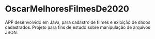 # OscarMelhoresFilmesDe2020
APP desenvolvido em Java, para cadastro de filmes e exibição de dados cadastrados. Projeto para fins de estudo sobre manipulação de arquivos JSON.

